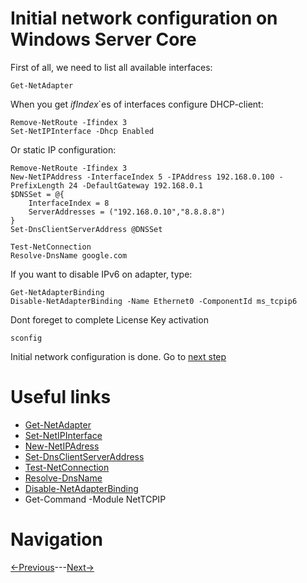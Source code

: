 # Initial network configuration on Windows Server Core

First of all, we need to list all available interfaces:
```
Get-NetAdapter
```
When you get *ifIndex*`es of interfaces configure DHCP-client:
```
Remove-NetRoute -Ifindex 3
Set-NetIPInterface -Dhcp Enabled
```
Or static IP configuration:
```
Remove-NetRoute -Ifindex 3
New-NetIPAddress -InterfaceIndex 5 -IPAddress 192.168.0.100 -PrefixLength 24 -DefaultGateway 192.168.0.1
$DNSSet = @{
    InterfaceIndex = 8
    ServerAddresses = ("192.168.0.10","8.8.8.8")
}
Set-DnsClientServerAddress @DNSSet

Test-NetConnection
Resolve-DnsName google.com
```
If you want to disable IPv6 on adapter, type:
```
Get-NetAdapterBinding
Disable-NetAdapterBinding -Name Ethernet0 -ComponentId ms_tcpip6
```
Dont foreget to complete License Key activation
```
sconfig
```
Initial network configuration is done. Go to [next step](/3_DHCPandDNSConfig.md)

# Useful links

* [Get-NetAdapter][def]
* [Set-NetIPInterface][def2]
* [New-NetIPAdress][def3]
* [Set-DnsClientServerAddress][def4]
* [Test-NetConnection][def5]
* [Resolve-DnsName][def6]
* [Disable-NetAdapterBinding][def7]
* Get-Command -Module NetTCPIP

[def]: https://learn.microsoft.com/en-us/powershell/module/netadapter/get-netadapter
[def2]: https://learn.microsoft.com/en-us/powershell/module/nettcpip/set-netipinterface
[def3]: https://learn.microsoft.com/en-us/powershell/module/nettcpip/new-netipaddress
[def4]: https://learn.microsoft.com/en-us/powershell/module/dnsclient/set-dnsclientserveraddress
[def5]: https://learn.microsoft.com/en-us/powershell/module/nettcpip/test-netconnection
[def6]: https://learn.microsoft.com/en-us/powershell/module/dnsclient/resolve-dnsname
[def7]: https://learn.microsoft.com/en-us/powershell/module/netadapter/disable-netadapterbinding

# Navigation
[<-Previous](/1_rightAfterInstall.md)---[Next->](/3_domainController.md)